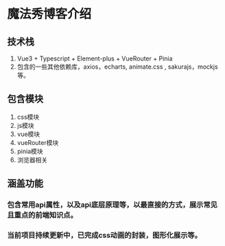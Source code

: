 # 魔法秀博客介绍
## 技术栈
1. Vue3 + Typescript + Element-plus + VueRouter + Pinia
2. 包含的一些其他依赖库，axios，echarts, animate.css , sakurajs，mockjs等。
## 包含模块
1. css模块
2. js模块
3. vue模块
4. vueRouter模块
5. pinia模块
6. 浏览器相关
## 涵盖功能
### 包含常用api属性，以及api底层原理等，以最直接的方式，展示常见且重点的前端知识点。
### 当前项目持续更新中，已完成css动画的封装，图形化展示等。